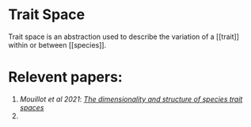 # Trait Space

Trait space is an abstraction used to describe the variation of a [[trait]] within or between [[species]].




# Relevent papers:

1. *Mouillot et al 2021*: _[The dimensionality and structure of species trait spaces](dx.doi.org/10.1111/ele.13778)_
2. 